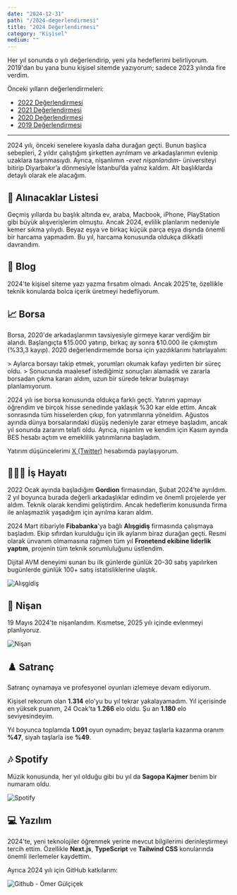 ```yaml
---
date: "2024-12-31"
path: "/2024-degerlendirmesi"
title: "2024 Değerlendirmesi"
category: "Kişisel"
medium: ""
---
```


Her yıl sonunda o yılı değerlendirip, yeni yıla hedeflerimi belirliyorum. 2019'dan bu yana bunu kişisel sitemde yazıyorum; sadece 2023 yılında fire verdim.

Önceki yılların değerlendirmeleri:
- <a href="/blog/2022-degerlendirmesi/" target="_blank" rel="noopener noreferrer">2022 Değerlendirmesi</a>
- <a href="/blog/2021-degerlendirmesi/" target="_blank" rel="noopener noreferrer">2021 Değerlendirmesi</a>
- <a href="/blog/2020-degerlendirmesi/" target="_blank" rel="noopener noreferrer">2020 Değerlendirmesi</a>
- <a href="/blog/2019-degerlendirmesi/" target="_blank" rel="noopener noreferrer">2019 Değerlendirmesi</a>

***

2024 yılı, önceki senelere kıyasla daha durağan geçti. Bunun başlıca sebepleri, 2 yıldır çalıştığım şirketten ayrılmam ve arkadaşlarımın evlenip uzaklara taşınmasıydı. Ayrıca, nişanlımın *-evet nişanlandım-* üniversiteyi bitirip Diyarbakır’a dönmesiyle İstanbul’da yalnız kaldım. Alt başlıklarda detaylı olarak ele alacağım.

## 🧺 Alınacaklar Listesi

Geçmiş yıllarda bu başlık altında ev, araba, Macbook, iPhone, PlayStation gibi büyük alışverişlerim olmuştu. Ancak 2024, evlilik planlarım nedeniyle kemer sıkma yılıydı. Beyaz eşya ve birkaç küçük parça eşya dışında önemli bir harcama yapmadım. Bu yıl, harcama konusunda oldukça dikkatli davrandım.

## 📝 Blog

2024'te kişisel siteme yazı yazma fırsatım olmadı. Ancak 2025'te, özellikle teknik konularda bolca içerik üretmeyi hedefliyorum.

## 📈 Borsa

Borsa, 2020'de arkadaşlarımın tavsiyesiyle girmeye karar verdiğim bir alandı. Başlangıçta ₺15.000 yatırıp, birkaç ay sonra ₺10.000 ile çıkmıştım (%33,3 kayıp). 2020 değerlendirmemde borsa için yazdıklarımı hatırlayalım:

<div className="text-neutral-500 text-base italic">
> Aylarca borsayı takip etmek, yorumları okumak kafayı yedirten bir süreç oldu.
> Sonucunda maalesef istediğimiz sonuçları alamadık ve zararla borsadan çıkma kararı aldım, uzun bir sürede tekrar bulaşmayı planlamıyorum.
</div>

2024 yılı ise borsa konusunda oldukça farklı geçti. Yatırım yapmayı öğrendim ve birçok hisse senedinde yaklaşık %30 kar elde ettim. Ancak sonrasında tüm hisselerden çıkıp, fon yatırımlarına yöneldim. Ağustos ayında dünya borsalarındaki düşüş nedeniyle zarar etmeye başladım, ancak yıl sonunda zararım telafi oldu. Ayrıca, nişanlım ve kendim için Kasım ayında BES hesabı açtım ve emeklilik yatırımlarına başladım.

Yatırım düşüncelerimi <a href="https://twitter.com/omergulcicek" target="_blank" rel="noopener noreferrer">X (Twitter)</a> hesabımda paylaşıyorum.

## 👨🏻‍💻 İş Hayatı

2022 Ocak ayında başladığım **Gordion** firmasından, Şubat 2024’te ayrıldım. 2 yıl boyunca burada değerli arkadaşlıklar edindim ve önemli projelerde yer aldım. Teknik olarak kendimi geliştirdim. Ancak hedeflerim konusunda firma ile anlaşmazlık yaşadığım için ayrılma kararı aldım.

2024 Mart itibariyle **Fibabanka**'ya bağlı **Alışgidiş** firmasında çalışmaya başladım. Ekip sıfırdan kurulduğu için ilk aylarım biraz durağan geçti. Resmi olarak ünvanım olmamasına rağmen tüm yıl **Fronetend ekibine liderlik yaptım**, projenin tüm teknik sorumluluğunu üstlendim.

Dijital AVM deneyimi sunan bu ilk günlerde günlük 20-30 satış yapılırken bugünlerde günlük 100+ satış istatisliklerine ulaştık.

![Alışgidiş](/img/blog/2024-12-31/alisgidis.png)

## 💐 Nişan

19 Mayıs 2024'te nişanlandım. Kısmetse, 2025 yılı içinde evlenmeyi planlıyoruz.

![Nişan](/img/blog/2024-12-31/nisan.png)

## ♟️ Satranç

Satranç oynamaya ve profesyonel oyunları izlemeye devam ediyorum.

Kişisel rekorum olan **1.314** elo'yu bu yıl tekrar yakalayamadım. Yıl içerisinde en yüksek puanım, 24 Ocak'ta **1.266** elo oldu. Şu an **1.180** elo seviyesindeyim.

Yıl boyunca toplamda **1.091** oyun oynadım; beyaz taşlarla kazanma oranım **%47**, siyah taşlarla ise **%49**.

## 🎶 Spotify

Müzik konusunda, her yıl olduğu gibi bu yıl da **Sagopa Kajmer** benim bir numaram oldu.

![Spotify](/img/blog/2024-12-31/spotify.png)

## 💻 Yazılım

2024'te, yeni teknolojiler öğrenmek yerine mevcut bilgilerimi derinleştirmeyi tercih ettim. Özellikle **Next.js**, **TypeScript** ve **Tailwind CSS** konularında önemli ilerlemeler kaydettim.

Ayrıca 2024 yılı için GitHub katkılarım:

![Github - Ömer Gülçiçek](/img/blog/2024-12-31/github.png)